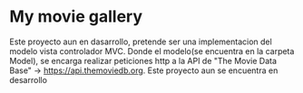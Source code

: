 # My movie gallery
Este proyecto aun en dasarrollo, pretende ser una implementacion del modelo vista controlador MVC. Donde el modelo(se encuentra en la carpeta Model), se encarga realizar peticiones http a la API de "The Movie Data Base" -> https://api.themoviedb.org. Este proyecto aun se encuentra en desarrollo